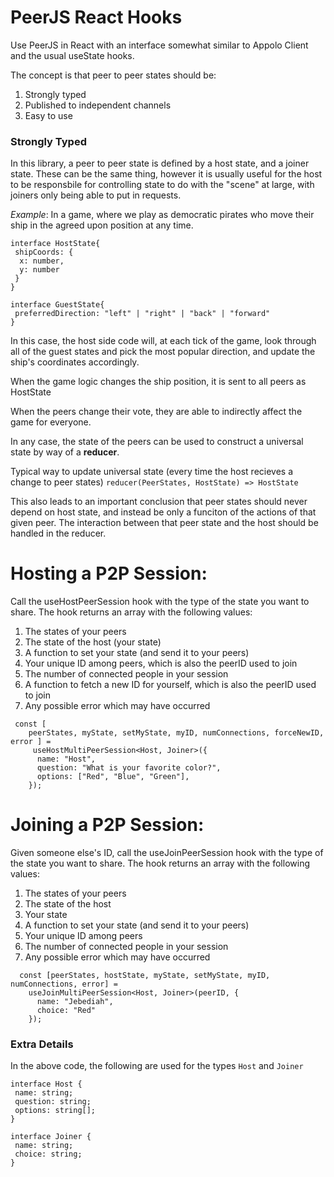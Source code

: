 # PeerJS React Hooks

Use PeerJS in React with an interface somewhat similar to Appolo Client and the usual useState hooks.

The concept is that peer to peer states should be:
1. Strongly typed
2. Published to independent channels
3. Easy to use

### Strongly Typed
In this library, a peer to peer state is defined by a host state, and a joiner state. These can be the same thing, however it is usually useful for the host to be responsbile for controlling state to do with the "scene" at large, with joiners only being able to put in requests.

*Example*: In a game, where we play as democratic pirates who move their ship in the agreed upon position at any time. 

```tsx
interface HostState{
 shipCoords: {
  x: number,
  y: number
 }
}
```

```tsx
interface GuestState{
 preferredDirection: "left" | "right" | "back" | "forward"
}
```

In this case, the host side code will, at each tick of the game, look through all of the guest states and pick the most popular direction, and update the ship's coordinates accordingly.

When the game logic changes the ship position, it is sent to all peers as HostState

When the peers change their vote, they are able to indirectly affect the game for everyone.

In any case, the state of the peers can be used to construct a universal state by way of a **reducer**.

Typical way to update universal state (every time the host recieves a change to peer states) `reducer(PeerStates, HostState) => HostState`

This also leads to an important conclusion that peer states should never depend on host state, and instead be only a funciton of the actions of that given peer. The interaction between that peer state and the host should be handled in the reducer.

# Hosting a P2P Session:

Call the useHostPeerSession hook with the type of the state you want to share. The hook returns an array with the following values:

1. The states of your peers
2. The state of the host (your state)
3. A function to set your state (and send it to your peers)
4. Your unique ID among peers, which is also the peerID used to join
5. The number of connected people in your session
6. A function to fetch a new ID for yourself, which is also the peerID used to join
7. Any possible error which may have occurred

```tsx
 const [
    peerStates, myState, setMyState, myID, numConnections, forceNewID, error ] =
     useHostMultiPeerSession<Host, Joiner>({
      name: "Host",
      question: "What is your favorite color?",
      options: ["Red", "Blue", "Green"],
    });

```

# Joining a P2P Session:

Given someone else's ID, call the useJoinPeerSession hook with the type of the state you want to share. The hook returns an array with the following values:

1. The states of your peers
2. The state of the host
3. Your state
4. A function to set your state (and send it to your peers)
5. Your unique ID among peers
6. The number of connected people in your session
7. Any possible error which may have occurred

```tsx
  const [peerStates, hostState, myState, setMyState, myID, numConnections, error] =
    useJoinMultiPeerSession<Host, Joiner>(peerID, {
      name: "Jebediah",
      choice: "Red"
    });
```

### Extra Details
In the above code, the following are used for the types `Host` and `Joiner`
```tsx
interface Host {
 name: string;
 question: string;
 options: string[];
}

interface Joiner {
 name: string;
 choice: string;
}
```
